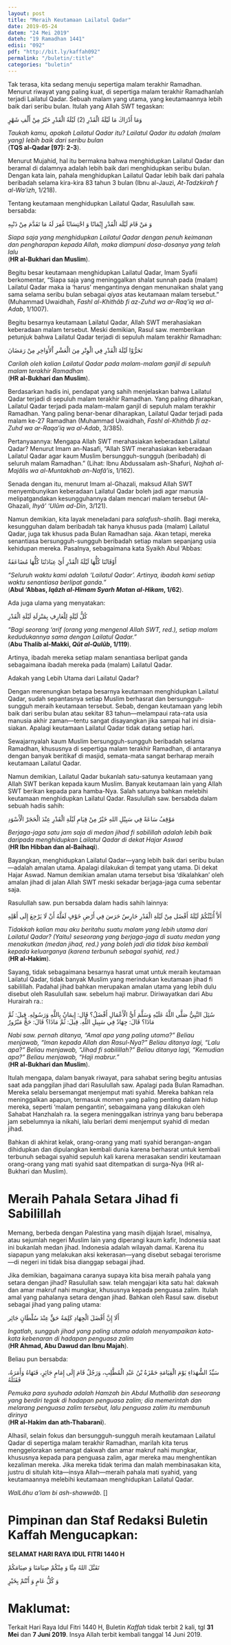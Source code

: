 ```yaml
---
layout: post
title: "Meraih Keutamaan Lailatul Qadar"
date: 2019-05-24
datem: "24 Mei 2019"
dateh: "19 Ramadhan 1441"
edisi: "092"
pdf: "http://bit.ly/kaffah092"
permalink: "/buletin/:title"
categories: "buletin"
---
```


Tak terasa, kita sedang menuju sepertiga malam terakhir Ramadhan. Menurut riwayat yang paling kuat, di sepertiga malam terakhir Ramadhanlah terjadi Lailatul Qadar. Sebuah malam yang utama, yang keutamaannya lebih baik dari seribu bulan. Itulah yang Allah SWT tegaskan:

<p class="text-right-arabic">
وَمَا أَدْرَاكَ مَا لَيْلَةُ الْقَدْرِ (2) لَيْلَةُ الْقَدْرِ خَيْرٌ مِنْ أَلْفِ شَهْرٍ
</p>

<p class="text-right-arti">
<i>Taukah kamu, apakah Lailatul Qadar itu? Lailatul Qadar itu adalah (malam yang) lebih baik dari seribu bulan</i><br>
(<b>TQS al-Qadar [97]: 2-3</b>).
</p>

Menurut Mujahid, hal itu bermakna bahwa menghidupkan Lailatul Qadar dan beramal di dalamnya adalah lebih baik dari menghidupkan seribu bulan. Dengan kata lain, pahala menghidupkan Lailatul Qadar lebih baik dari pahala beribadah selama kira-kira 83 tahun 3 bulan (Ibnu al-Jauzi, *At-Tadzkirah f al-Wa’izh*, 1/218).

Tentang keutamaan menghidupkan Lailatul Qadar, Rasulullah saw. bersabda:

<p class="text-right-arabic">
وَ مَنْ قَامَ لَيْلَة الْقَدْرِ إِيْمَانًا وَ احْتِسَابًا غُفِرَ لَهُ مَا تَقَدَّمَ مِنْ ذَنْبِهِ
</p>

<p class="text-right-arti">
<i>Siapa saja yang menghidupkan Lailatul Qadar dengan penuh keimanan dan pengharapan kepada Allah, maka diampuni dosa-dosanya yang telah lalu</i><br>
(<b>HR al-Bukhari dan Muslim</b>).
</p>

Begitu besar keutamaan menghidupkan Lailatul Qadar, Imam Syafii berkomentar, “Siapa saja yang meninggalkan shalat sunnah pada (malam) Lailatul Qadar maka ia ‘harus’ mengantinya dengan menunaikan shalat yang sama selama seribu bulan sebagai *qiyas* atas keutamaan malam tersebut.” (Muhammad Uwaidhah, *Fashl al-Khithâb fi az-Zuhd wa ar-Raq’iq wa al-Adab*, 1/1007).

Begitu besarnya keutamaan Lailatul Qadar, Allah SWT merahasiakan keberadaan malam tersebut. Meski demikian, Rasul saw. memberikan petunjuk bahwa Lailatul Qadar terjadi di sepuluh malam terakhir Ramadhan:

<p class="text-right-arabic">
تَحَرُّوْا لَيْلَةَ الْقَدْرِ فِي الْوِتْرِ مِنَ الْعَشْرِ اْلأَوَاخِرِ مِنْ رَمَضَانَ
</p>

<p class="text-right-arti">
<i>Carilah oleh kalian Lailatul Qadar pada malam-malam ganjil di sepuluh malam terakhir Ramadhan</i><br>
(<b>HR al-Bukhari dan Muslim</b>).
</p>

Berdasarkan hadis ini, pendapat yang sahih menjelaskan bahwa Lailatul Qadar terjadi di sepuluh malam terakhir Ramadhan. Yang paling diharapkan, Lailatul Qadar terjadi pada malam-malam ganjil di sepuluh malam terakhir Ramadhan. Yang paling benar-benar diharapkan, Lailatul Qadar terjadi pada malam ke-27 Ramadhan (Muhammad Uwaidhah, *Fashl al-Khithâb fi az-Zuhd wa ar-Raqa’iq wa al-Adab*, 3/385).

Pertanyaannya: Mengapa Allah SWT merahasiakan keberadaan Lailatul Qadar? Menurut Imam an-Nasafi, “Allah SWT merahasiakan keberadaan Lailatul Qadar agar kaum Muslim bersungguh-sungguh (beribadah) di seluruh malam Ramadhan.” (Lihat: Ibnu Abdussalam ash-Shafuri, *Najhah al-Majâlis wa al-Muntakhab an-Nafâ’is*, 1/162).

Senada dengan itu, menurut Imam al-Ghazali, maksud Allah SWT menyembunyikan keberadaan Lailatul Qadar boleh jadi agar manusia melipatgandakan kesungguhannya dalam mencari malam tersebut (Al-Ghazali, *Ihyâ’ ‘Ulûm ad-Din*, 3/121).

Namun demikian, kita layak meneladani para *salafush-shalih*. Bagi mereka, kesungguhan dalam beribadah tak hanya khusus pada (malam) Lailatul Qadar, juga tak khusus pada Bulan Ramadhan saja. Akan tetapi, mereka senantiasa bersungguh-sungguh beribadah setiap malam sepanjang usia kehidupan mereka. Pasalnya, sebagaimana kata Syaikh Abul ‘Abbas:

<p class="text-right-arabic">
أَوْقَاتُنَا كُلُّهَا لَيْلَةُ الْقَدْرِ أَيْ عِبَادَتُنَا كُلُّهَا مُضَاعَفَةٌ
</p>

<p class="text-right-arti">
<i>“Seluruh waktu kami adalah ‘Lailatul Qadar’. Artinya, ibadah kami setiap waktu senantiasa berlipat ganda.”</i><br>
(<b>Abul ‘Abbas, <i>Iqâzh al-Himam Syarh Matan al-Hikam</i>, 1/62</b>).
</p>

Ada juga ulama yang menyatakan:

<p class="text-right-arabic">
كُلُّ لَيْلَةٍ لِلْعَارِفِ بِمَنْزِلَةِ لَيْلَةِ الْقَدْرِ
</p>

<p class="text-right-arti">
<i>“Bagi seorang ‘arif (orang yang mengenal Allah SWT, red.), setiap malam kedudukannya sama dengan Lailatul Qadar.” </i><br>
(<b>Abu Thalib al-Makki, <i>Qût al-Qulûb</i>, 1/119</b>).
</p>

Artinya, ibadah mereka setiap malam senantiasa berlipat ganda sebagaimana ibadah mereka pada (malam) Lailatul Qadar.

Adakah yang Lebih Utama dari Lailatul Qadar?

Dengan merenungkan betapa besarnya keutamaan menghidupkan Lailatul Qadar, sudah sepantasnya setiap Muslim berhasrat dan bersungguh-sungguh meraih keutamaan tersebut. Sebab, dengan keutamaan yang lebih baik dari seribu bulan atau sekitar 83 tahun—melampaui rata-rata usia manusia akhir zaman—tentu sangat disayangkan jika sampai hal ini disia-siakan. Apalagi keutamaan Lailatul Qadar tidak datang setiap hari.

Sewajarnyalah kaum Muslim bersungguh-sungguh beribadah selama Ramadhan, khususnya di sepertiga malam terakhir Ramadhan, di antaranya dengan banyak beritikaf di masjid, semata-mata sangat berharap meraih keutamaan Lailatul Qadar.

Namun demikian, Lailatul Qadar bukanlah satu-satunya keutamaan yang Allah SWT berikan kepada kaum Muslim. Banyak keutamaan lain yang Allah SWT berikan kepada para hamba-Nya. Salah satunya bahkan melebihi keutamaan menghidupkan Lailatul Qadar. Rasulullah saw. bersabda dalam sebuah hadis sahih:

<p class="text-right-arabic">
مَوْقِفُ سَاعَةً فِي سَبِيْلِ اللهِ خَيْرٌ مِنْ قِيَامِ لَيْلَةِ الْقَدْرِ عِنْدَ الْحَجَرْ الْأَسْوَدِ
</p>

<p class="text-right-arti">
<i>Berjaga-jaga satu jam saja di medan jihad fi sabilillah adalah lebih baik daripada menghidupkan Lailatul Qadar di dekat Hajar Aswad</i><br>
(<b>HR Ibn Hibban dan al-Baihaqi</b>).
</p>

Bayangkan, menghidupkan Lailatul Qadar—yang lebih baik dari seribu bulan—adalah amalan utama. Apalagi dilakukan di tempat yang utama. Di dekat Hajar Aswad. Namun demikian amalan utama tersebut bisa ‘dikalahkan’ oleh amalan jihad di jalan Allah SWT meski sekadar berjaga-jaga cuma sebentar saja.

Rasulullah saw. pun bersabda dalam hadis sahih lainnya:

<p class="text-right-arabic">
أَلاَّ أُنَبِّئُكُمْ لَيْلَةً أَفْضَل مِنْ لَيْلَةِ الْقَدْرِ حَارِسٌ حَرَسَ فِي أَرْضِ خَوْفٍ لَعَلَّهُ أَنْ لَا يَرْجِعَ إِلَى أَهْلِهِ
</p>

<p class="text-right-arti">
<i>Tidakkah kalian mau aku beritahu suatu malam yang lebih utama dari Lailatul Qadar? (Yaitu) seseorang yang berjaga-jaga di suatu medan yang menakutkan (medan jihad, red.) yang boleh jadi dia tidak bisa kembali kepada keluarganya (karena terbunuh sebagai syahid, red.)</i><br>
(<b>HR al-Hakim</b>).
</p>

Sayang, tidak sebagaimana besarnya hasrat umat untuk meraih keutamaan Lailatul Qadar, tidak banyak Muslim yang merindukan keutamaan jihad fi sabilillah. Padahal jihad bahkan merupakan amalan utama yang lebih dulu disebut oleh Rasulullah saw. sebelum haji mabrur. Diriwayatkan dari Abu Hurairah ra.:

<p class="text-right-arabic">
سُئِلَ النَّبِيُّ صَلَّى اللَّهُ عَلَيْهِ وَسَلَّمَ أَيُّ الْأَعْمَالِ أَفْضَلُ؟ قَال: إِيمَانٌ بِاللَّهِ وَرَسُولِهِ. قِيلَ: ثُمَّ مَاذَا؟ قَالَ: جِهَادٌ فِي سَبِيلِ اللَّهِ. قِيلَ: ثُمَّ مَاذَا؟ قَالَ: حَجٌّ مَبْرُورٌ
</p>

<p class="text-right-arti">
<i>Nabi saw. pernah ditanya, “Amal apa yang paling utama?” Beliau menjawab, “Iman kepada Allah dan Rasul-Nya?” Beliau ditanya lagi, “Lalu apa?” Beliau menjawab, “Jihad fi sabilillah?” Beliau ditanya lagi, “Kemudian apa?” Beliau menjawab, “Haji mabrur.”</i><br>
(<b>HR al-Bukhari dan Muslim</b>).
</p>

Itulah mengapa, dalam banyak riwayat, para sahabat sering begitu antusias saat ada panggilan jihad dari Rasulullah saw. Apalagi pada Bulan Ramadhan. Mereka selalu bersemangat menjemput mati syahid. Mereka bahkan rela meninggalkan apapun, termasuk momen yang paling penting dalam hidup mereka, seperti ‘malam pengantin’, sebagaimana yang dilakukan oleh Sahabat Hanzhalah ra. Ia segera meninggalkan istrinya yang baru beberapa jam sebelumnya ia nikahi, lalu berlari demi menjemput syahid di medan jihad.

Bahkan di akhirat kelak, orang-orang yang mati syahid berangan-angan dihidupkan dan dipulangkan kembali dunia karena berhasrat untuk kembali terbunuh sebagai syahid sepuluh kali karena merasakan sendiri keutamaan orang-orang yang mati syahid saat ditempatkan di surga-Nya (HR al-Bukhari dan Muslim).

# Meraih Pahala Setara Jihad fi Sabilillah

Memang, berbeda dengan Palestina yang masih dijajah Israel, misalnya, atau sejumlah negeri Muslim lain yang diperangi kaum kafir, Indonesia saat ini bukanlah medan jihad. Indonesia adalah wilayah damai. Karena itu siapapun yang melakukan aksi kekerasan—yang disebut sebagai terorisme—di negeri ini tidak bisa dianggap sebagai jihad.

Jika demikian, bagaimana caranya supaya kita bisa meraih pahala yang setara dengan jihad? Rasulullah saw. telah mengajari kita satu hal: dakwah dan amar makruf nahi mungkar, khususnya kepada penguasa zalim. Itulah amal yang pahalanya setara dengan jihad. Bahkan oleh Rasul saw. disebut sebagai jihad yang paling utama:

<p class="text-right-arabic">
 أَلَا إِنَّ أَفْضَلَ الْجِهَادِ كَلِمَةُ حَقٍّ عِنْدَ سُلْطَانٍ جَائِر
</p>

<p class="text-right-arti">
<i>Ingatlah, sungguh jihad yang paling utama adalah menyampaikan kata-kata kebenaran di hadapan penguasa zalim</i><br>
(<b>HR Ahmad, Abu Dawud dan Ibnu Majah</b>).
</p>

Beliau pun bersabda:

<p class="text-right-arabic">
سَيِّدُ الشُّهَدَاءِ يَوْمَ الْقِيَامَةِ حَمْزَةُ بْنُ عَبْدِ الْمُطَّلِبِ، وَرَجُلٌ قَامَ إِلَى إِمَامٍ جَائِرٍ، فَنَهَاهُ وَأَمَرَهُ، فَقَتَلَهُ
</p>

<p class="text-right-arti">
<i>Pemuka para syuhada adalah Hamzah bin Abdul Muthallib dan seseorang yang berdiri tegak di hadapan penguasa zalim; dia memerintah dan melarang penguasa zalim tersebut, lalu penguasa zalim itu membunuh dirinya</i><br>
(<b>HR al-Hakim dan ath-Thabarani</b>).
</p>

Alhasil, selain fokus dan bersungguh-sungguh meraih keutamaan Lailatul Qadar di sepertiga malam terakhir Ramadhan, marilah kita terus menggelorakan semangat dakwah dan amar makruf nahi mungkar, khususnya kepada para penguasa zalim, agar mereka mau menghentikan kezaliman mereka. Jika mereka tidak terima dan malah membinasakan kita, justru di situlah kita—insya Allah—meraih pahala mati syahid, yang keutamaannya melebihi keutamaan menghidupkan Lailatul Qadar.

*WalLâhu a’lam bi ash-shawwâb*. []




<!-- HIKMAH -->
<div class="card mt-5">
<div class="card-header">
<h1>Pimpinan dan Staf Redaksi Buletin Kaffah Mengucapkan:</h1>
</div>

<div class="card-body">
<p class="text-center">
<b>SELAMAT HARI RAYA IDUL FITRI 1440 H</b>
</p>

<p class="text-center-arabic">
تَقَبَّلَ اللهُ مِنَّا وَ مِنْكُمْ صِيَامَنَا وَ صِيَامَكُمْ
</p>

<p class="text-center-arabic">
وَ كُلُّ عَامٍ وَ أَنْتُمْ بِخَيْرٍ
</p>
</div>
</div>
<!-- END HIKMAH -->

<!-- HIKMAH -->
<div class="card mt-5">
<div class="card-header">
<h1>Maklumat:</h1>
</div>

<div class="card-body">
<p class="text-center">
Terkait Hari Raya Idul Fitri 1440 H, Buletin <i>Kaffah</i> tidak terbit 2 kali, tgl <b>31 Mei</b> dan <b>7 Juni 2019</b>. Insya Allah terbit kembali tanggal 14 Juni 2019.
</p>
</div>
</div>
<!-- END HIKMAH -->

